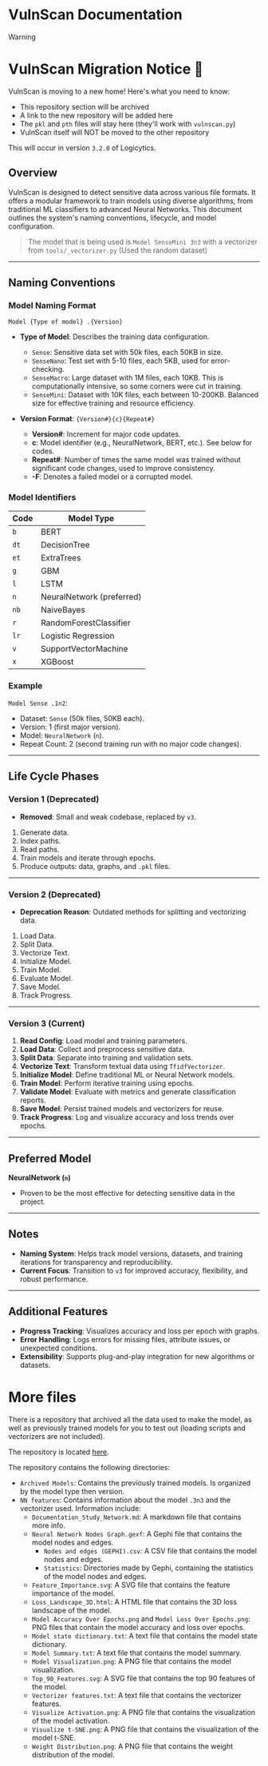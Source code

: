 # VulnScan Documentation

> [!WARNING]
> # VulnScan Migration Notice 🚨
>
> VulnScan is moving to a new home! Here's what you need to know:
> - This repository section will be archived
> - A link to the new repository will be added here
> - The `pkl` and `pth` files will stay here (they'll work with `vulnscan.py`)
> - VulnScan itself will NOT be moved to the other repository
>
> This will occur in version `3.2.0` of Logicytics.

## Overview

VulnScan is designed to detect sensitive data across various file formats. It offers a modular framework to train models using diverse algorithms, from traditional ML classifiers to advanced Neural Networks. This document outlines the system's naming conventions, lifecycle, and model configuration.

> The model that is being used is `Model SenseMini 3n3` with a vectorizer from `tools/_vectorizer.py` (Used the random dataset)

---

## Naming Conventions

### Model Naming Format
`Model {Type of model} .{Version}`

- **Type of Model**: Describes the training data configuration.
  - `Sense`: Sensitive data set with 50k files, each 50KB in size.
  - `SenseNano`: Test set with 5-10 files, each 5KB, used for error-checking.
  - `SenseMacro`: Large dataset with 1M files, each 10KB. This is computationally intensive, so some corners were cut in training.
  - `SenseMini`: Dataset with 10K files, each between 10-200KB. Balanced size for effective training and resource efficiency.

- **Version Format**: `{Version#}{c}{Repeat#}`
  - **Version#**: Increment for major code updates.
  - **c**: Model identifier (e.g., NeuralNetwork, BERT, etc.). See below for codes.
  - **Repeat#**: Number of times the same model was trained without significant code changes, used to improve consistency.
  - **-F**: Denotes a failed model or a corrupted model.

### Model Identifiers

| Code | Model Type                |
|------|---------------------------|
| `b`  | BERT                      |
| `dt` | DecisionTree              |
| `et` | ExtraTrees                |
| `g`  | GBM                       |
| `l`  | LSTM                      |
| `n`  | NeuralNetwork (preferred) |
| `nb` | NaiveBayes                |
| `r`  | RandomForestClassifier    |
| `lr` | Logistic Regression       |
| `v`  | SupportVectorMachine      |
| `x`  | XGBoost                   |

### Example
`Model Sense .1n2`: 
- Dataset: `Sense` (50k files, 50KB each).
- Version: 1 (first major version).
- Model: `NeuralNetwork` (`n`).
- Repeat Count: 2 (second training run with no major code changes).

---

## Life Cycle Phases

### Version 1 (Deprecated)
- **Removed**: Small and weak codebase, replaced by `v3`.

1. Generate data.
2. Index paths.
3. Read paths.
4. Train models and iterate through epochs.
5. Produce outputs: data, graphs, and `.pkl` files.

---

### Version 2 (Deprecated)
- **Deprecation Reason**: Outdated methods for splitting and vectorizing data.

1. Load Data.
2. Split Data.
3. Vectorize Text.
4. Initialize Model.
5. Train Model.
6. Evaluate Model.
7. Save Model.
8. Track Progress.

---

### Version 3 (Current)
1. **Read Config**: Load model and training parameters.
2. **Load Data**: Collect and preprocess sensitive data.
3. **Split Data**: Separate into training and validation sets.
4. **Vectorize Text**: Transform textual data using `TfidfVectorizer`.
5. **Initialize Model**: Define traditional ML or Neural Network models.
6. **Train Model**: Perform iterative training using epochs.
7. **Validate Model**: Evaluate with metrics and generate classification reports.
8. **Save Model**: Persist trained models and vectorizers for reuse.
9. **Track Progress**: Log and visualize accuracy and loss trends over epochs.

---

## Preferred Model
**NeuralNetwork (`n`)**  
- Proven to be the most effective for detecting sensitive data in the project.

---

## Notes
- **Naming System**: Helps track model versions, datasets, and training iterations for transparency and reproducibility.
- **Current Focus**: Transition to `v3` for improved accuracy, flexibility, and robust performance.

---

## Additional Features

- **Progress Tracking**: Visualizes accuracy and loss per epoch with graphs.
- **Error Handling**: Logs errors for missing files, attribute issues, or unexpected conditions.
- **Extensibility**: Supports plug-and-play integration for new algorithms or datasets.


# More files

There is a repository that archived all the data used to make the model, 
as well as previously trained models for you to test out 
(loading scripts and vectorizers are not included). 

The repository is located [here](https://github.com/DefinetlyNotAI/VulnScan_TrainingData).

The repository contains the following directories:
- `Archived Models`: Contains the previously trained models. Is organized by the model type then version.
- `NN features`: Contains information about the model `.3n3` and the vectorizer used. Information include:
  - `Documentation_Study_Network.md`: A markdown file that contains more info.
  - `Neural Network Nodes Graph.gexf`: A Gephi file that contains the model nodes and edges.
    - `Nodes and edges (GEPHI).csv`: A CSV file that contains the model nodes and edges.
    - `Statistics`: Directories made by Gephi, containing the statistics of the model nodes and edges.
  - `Feature_Importance.svg`: A SVG file that contains the feature importance of the model.
  - `Loss_Landscape_3D.html`: A HTML file that contains the 3D loss landscape of the model.
  - `Model Accuracy Over Epochs.png` and `Model Loss Over Epochs.png`: PNG files that contain the model accuracy and loss over epochs.
  - `Model state dictionary.txt`: A text file that contains the model state dictionary.
  - `Model Summary.txt`: A text file that contains the model summary.
  - `Model Visualization.png`: A PNG file that contains the model visualization.
  - `Top_90_Features.svg`: A SVG file that contains the top 90 features of the model.
  - `Vectorizer features.txt`: A text file that contains the vectorizer features.
  - `Visualize Activation.png`: A PNG file that contains the visualization of the model activation.
  - `Visualize t-SNE.png`: A PNG file that contains the visualization of the model t-SNE.
  - `Weight Distribution.png`: A PNG file that contains the weight distribution of the model.
